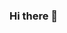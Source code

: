 ### Hi there 👋

<!--
**TasnuvaOshin/TasnuvaOshin** is a ✨ _special_ ✨ repository because its `README.md` (this file) appears on your GitHub profile.

Here are some ideas to get you started:

- 🔭 I’m currently working on ... Mobile Application Development 
- 🌱 I’m currently learning ...   NPL For My Next Project
- 👯 I’m looking to collaborate on ... Projects
- 🤔 I’m looking for help with ... AI Related Works
- 💬 Ask me about ... Mobile Application Development 
- 📫 How to reach me: ... tasnuva.oshin12@gmail.com
- 😄 Pronouns: ...       Tasnuva Tabassum Oshin
- ⚡ Fun fact: ...     Dont Talk about Crush I only Know About App Crush 
-->
